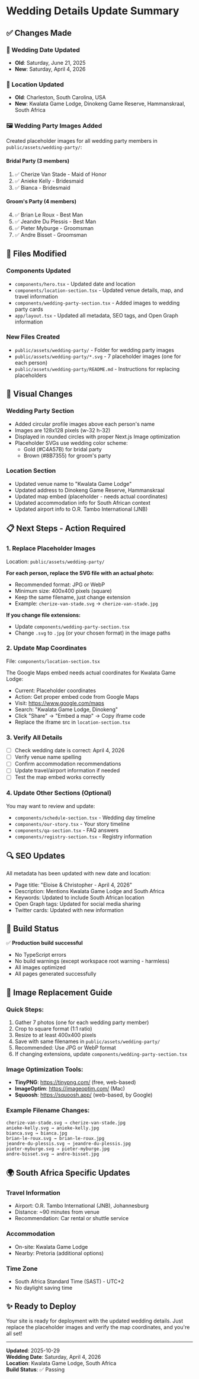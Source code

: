 # Wedding Details Update Summary

## ✅ Changes Made

### 📅 Wedding Date Updated
- **Old**: Saturday, June 21, 2025
- **New**: Saturday, April 4, 2026

### 📍 Location Updated
- **Old**: Charleston, South Carolina, USA
- **New**: Kwalata Game Lodge, Dinokeng Game Reserve, Hammanskraal, South Africa

### 🖼️ Wedding Party Images Added

Created placeholder images for all wedding party members in `public/assets/wedding-party/`:

#### Bridal Party (3 members)
1. ✅ Cherize Van Stade - Maid of Honor
2. ✅ Anieke Kelly - Bridesmaid
3. ✅ Bianca - Bridesmaid

#### Groom's Party (4 members)
4. ✅ Brian Le Roux - Best Man
5. ✅ Jeandre Du Plessis - Best Man
6. ✅ Pieter Myburge - Groomsman
7. ✅ Andre Bisset - Groomsman

## 📝 Files Modified

### Components Updated
- `components/hero.tsx` - Updated date and location
- `components/location-section.tsx` - Updated venue details, map, and travel information
- `components/wedding-party-section.tsx` - Added images to wedding party cards
- `app/layout.tsx` - Updated all metadata, SEO tags, and Open Graph information

### New Files Created
- `public/assets/wedding-party/` - Folder for wedding party images
- `public/assets/wedding-party/*.svg` - 7 placeholder images (one for each person)
- `public/assets/wedding-party/README.md` - Instructions for replacing placeholders

## 🎨 Visual Changes

### Wedding Party Section
- Added circular profile images above each person's name
- Images are 128x128 pixels (w-32 h-32)
- Displayed in rounded circles with proper Next.js Image optimization
- Placeholder SVGs use wedding color scheme:
  - Gold (#C4A57B) for bridal party
  - Brown (#8B7355) for groom's party

### Location Section
- Updated venue name to "Kwalata Game Lodge"
- Updated address to Dinokeng Game Reserve, Hammanskraal
- Updated map embed (placeholder - needs actual coordinates)
- Updated accommodation info for South African context
- Updated airport info to O.R. Tambo International (JNB)

## 📋 Next Steps - Action Required

### 1. Replace Placeholder Images
Location: `public/assets/wedding-party/`

**For each person, replace the SVG file with an actual photo:**
- Recommended format: JPG or WebP
- Minimum size: 400x400 pixels (square)
- Keep the same filename, just change extension
- Example: `cherize-van-stade.svg` → `cherize-van-stade.jpg`

**If you change file extensions:**
- Update `components/wedding-party-section.tsx`
- Change `.svg` to `.jpg` (or your chosen format) in the image paths

### 2. Update Map Coordinates
File: `components/location-section.tsx`

The Google Maps embed needs actual coordinates for Kwalata Game Lodge:
- Current: Placeholder coordinates
- Action: Get proper embed code from Google Maps
- Visit: https://www.google.com/maps
- Search: "Kwalata Game Lodge, Dinokeng"
- Click "Share" → "Embed a map" → Copy iframe code
- Replace the iframe src in `location-section.tsx`

### 3. Verify All Details
- [ ] Check wedding date is correct: April 4, 2026
- [ ] Verify venue name spelling
- [ ] Confirm accommodation recommendations
- [ ] Update travel/airport information if needed
- [ ] Test the map embed works correctly

### 4. Update Other Sections (Optional)
You may want to review and update:
- `components/schedule-section.tsx` - Wedding day timeline
- `components/our-story.tsx` - Your story timeline
- `components/qa-section.tsx` - FAQ answers
- `components/registry-section.tsx` - Registry information

## 🔍 SEO Updates

All metadata has been updated with new date and location:
- Page title: "Eloise & Christopher - April 4, 2026"
- Description: Mentions Kwalata Game Lodge and South Africa
- Keywords: Updated to include South African location
- Open Graph tags: Updated for social media sharing
- Twitter cards: Updated with new information

## 🚀 Build Status

✅ **Production build successful**
- No TypeScript errors
- No build warnings (except workspace root warning - harmless)
- All images optimized
- All pages generated successfully

## 📸 Image Replacement Guide

### Quick Steps:
1. Gather 7 photos (one for each wedding party member)
2. Crop to square format (1:1 ratio)
3. Resize to at least 400x400 pixels
4. Save with same filenames in `public/assets/wedding-party/`
5. Recommended: Use JPG or WebP format
6. If changing extensions, update `components/wedding-party-section.tsx`

### Image Optimization Tools:
- **TinyPNG**: https://tinypng.com/ (free, web-based)
- **ImageOptim**: https://imageoptim.com/ (Mac)
- **Squoosh**: https://squoosh.app/ (web-based, by Google)

### Example Filename Changes:
```
cherize-van-stade.svg → cherize-van-stade.jpg
anieke-kelly.svg → anieke-kelly.jpg
bianca.svg → bianca.jpg
brian-le-roux.svg → brian-le-roux.jpg
jeandre-du-plessis.svg → jeandre-du-plessis.jpg
pieter-myburge.svg → pieter-myburge.jpg
andre-bisset.svg → andre-bisset.jpg
```

## 🌍 South Africa Specific Updates

### Travel Information
- Airport: O.R. Tambo International (JNB), Johannesburg
- Distance: ~90 minutes from venue
- Recommendation: Car rental or shuttle service

### Accommodation
- On-site: Kwalata Game Lodge
- Nearby: Pretoria (additional options)

### Time Zone
- South Africa Standard Time (SAST) - UTC+2
- No daylight saving time

## ✨ Ready to Deploy

Your site is ready for deployment with the updated wedding details. Just replace the placeholder images and verify the map coordinates, and you're all set!

---

**Updated**: 2025-10-29  
**Wedding Date**: Saturday, April 4, 2026  
**Location**: Kwalata Game Lodge, South Africa  
**Build Status**: ✅ Passing

